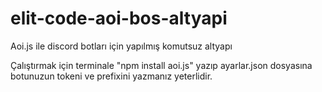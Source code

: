 # elit-code-aoi-bos-altyapi
Aoi.js ile discord botları için yapılmış komutsuz altyapı

Çalıştırmak için terminale "npm install aoi.js" yazıp
ayarlar.json dosyasına botunuzun tokeni ve prefixini yazmanız yeterlidir.
